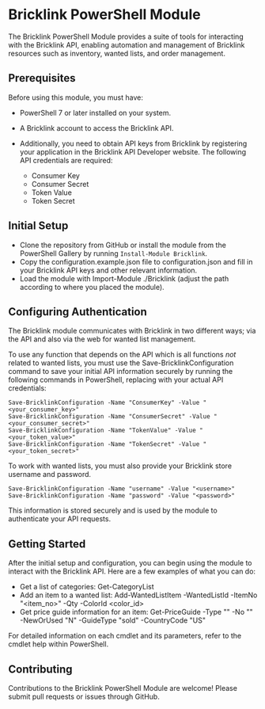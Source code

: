 # Bricklink PowerShell Module

The Bricklink PowerShell Module provides a suite of tools for interacting with the Bricklink API, enabling automation and management of Bricklink resources such as inventory, wanted lists, and order management.

## Prerequisites

Before using this module, you must have:

- PowerShell 7 or later installed on your system.
- A Bricklink account to access the Bricklink API.
- Additionally, you need to obtain API keys from Bricklink by registering your application in the Bricklink API Developer website. The following API credentials are required:

  - Consumer Key
  - Consumer Secret
  - Token Value
  - Token Secret

## Initial Setup

- Clone the repository from GitHub or install the module from the PowerShell Gallery by running `Install-Module Bricklink`.
- Copy the configuration.example.json file to configuration.json and fill in your Bricklink API keys and other relevant information.
- Load the module with Import-Module ./Bricklink (adjust the path according to where you placed the module).

## Configuring Authentication

The Bricklink module communicates with Bricklink in two different ways; via the API and also via the web for wanted list management.

To use any function that depends on the API which is all functions _not_ related to wanted lists, you must use the Save-BricklinkConfiguration command to save your initial API information securely by running the following commands in PowerShell, replacing <value> with your actual API credentials:

```
Save-BricklinkConfiguration -Name "ConsumerKey" -Value "<your_consumer_key>"
Save-BricklinkConfiguration -Name "ConsumerSecret" -Value "<your_consumer_secret>"
Save-BricklinkConfiguration -Name "TokenValue" -Value "<your_token_value>"
Save-BricklinkConfiguration -Name "TokenSecret" -Value "<your_token_secret>"
```

To work with wanted lists, you must also provide your Bricklink store username and password.

```
Save-BricklinkConfiguration -Name "username" -Value "<username>"
Save-BricklinkConfiguration -Name "password" -Value "<password>"
```

This information is stored securely and is used by the module to authenticate your API requests.

## Getting Started

After the initial setup and configuration, you can begin using the module to interact with the Bricklink API. Here are a few examples of what you can do:

- Get a list of categories: Get-CategoryList
- Add an item to a wanted list: Add-WantedListItem -WantedListId <id> -ItemNo "<item_no>" -Qty <quantity> -ColorId <color_id>
- Get price guide information for an item: Get-PriceGuide -Type "<type>" -No "<no>" -NewOrUsed "N" -GuideType "sold" -CountryCode "US"

For detailed information on each cmdlet and its parameters, refer to the cmdlet help within PowerShell.

## Contributing

Contributions to the Bricklink PowerShell Module are welcome! Please submit pull requests or issues through GitHub.